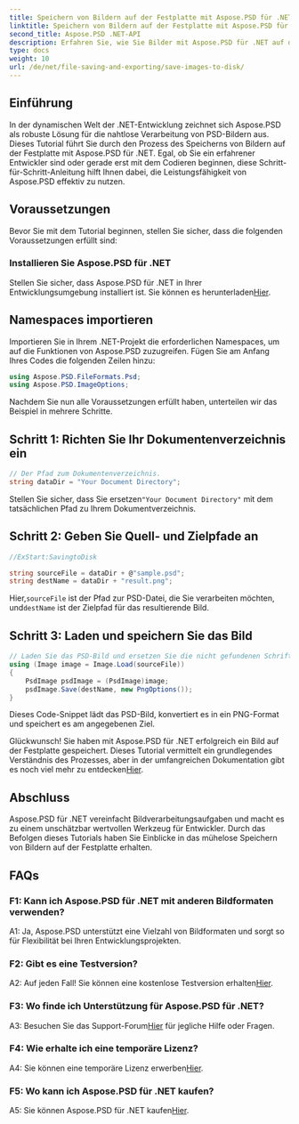 ```yaml
---
title: Speichern von Bildern auf der Festplatte mit Aspose.PSD für .NET
linktitle: Speichern von Bildern auf der Festplatte mit Aspose.PSD für .NET
second_title: Aspose.PSD .NET-API
description: Erfahren Sie, wie Sie Bilder mit Aspose.PSD für .NET auf der Festplatte speichern. Befolgen Sie diese Schritt-für-Schritt-Anleitung für eine effiziente Bildverarbeitung.
type: docs
weight: 10
url: /de/net/file-saving-and-exporting/save-images-to-disk/
---
```

## Einführung

In der dynamischen Welt der .NET-Entwicklung zeichnet sich Aspose.PSD als robuste Lösung für die nahtlose Verarbeitung von PSD-Bildern aus. Dieses Tutorial führt Sie durch den Prozess des Speicherns von Bildern auf der Festplatte mit Aspose.PSD für .NET. Egal, ob Sie ein erfahrener Entwickler sind oder gerade erst mit dem Codieren beginnen, diese Schritt-für-Schritt-Anleitung hilft Ihnen dabei, die Leistungsfähigkeit von Aspose.PSD effektiv zu nutzen.

## Voraussetzungen

Bevor Sie mit dem Tutorial beginnen, stellen Sie sicher, dass die folgenden Voraussetzungen erfüllt sind:

### Installieren Sie Aspose.PSD für .NET

 Stellen Sie sicher, dass Aspose.PSD für .NET in Ihrer Entwicklungsumgebung installiert ist. Sie können es herunterladen[Hier](https://releases.aspose.com/psd/net/).

## Namespaces importieren

Importieren Sie in Ihrem .NET-Projekt die erforderlichen Namespaces, um auf die Funktionen von Aspose.PSD zuzugreifen. Fügen Sie am Anfang Ihres Codes die folgenden Zeilen hinzu:

```csharp
using Aspose.PSD.FileFormats.Psd;
using Aspose.PSD.ImageOptions;
```

Nachdem Sie nun alle Voraussetzungen erfüllt haben, unterteilen wir das Beispiel in mehrere Schritte.

## Schritt 1: Richten Sie Ihr Dokumentenverzeichnis ein

```csharp
// Der Pfad zum Dokumentenverzeichnis.
string dataDir = "Your Document Directory";
```

 Stellen Sie sicher, dass Sie ersetzen`"Your Document Directory"` mit dem tatsächlichen Pfad zu Ihrem Dokumentverzeichnis.

## Schritt 2: Geben Sie Quell- und Zielpfade an

```csharp
//ExStart:SavingtoDisk

string sourceFile = dataDir + @"sample.psd";
string destName = dataDir + "result.png";
```

 Hier,`sourceFile` ist der Pfad zur PSD-Datei, die Sie verarbeiten möchten, und`destName` ist der Zielpfad für das resultierende Bild.

## Schritt 3: Laden und speichern Sie das Bild

```csharp
// Laden Sie das PSD-Bild und ersetzen Sie die nicht gefundenen Schriftarten.
using (Image image = Image.Load(sourceFile))
{
    PsdImage psdImage = (PsdImage)image;
    psdImage.Save(destName, new PngOptions());
}
```

Dieses Code-Snippet lädt das PSD-Bild, konvertiert es in ein PNG-Format und speichert es am angegebenen Ziel.

 Glückwunsch! Sie haben mit Aspose.PSD für .NET erfolgreich ein Bild auf der Festplatte gespeichert. Dieses Tutorial vermittelt ein grundlegendes Verständnis des Prozesses, aber in der umfangreichen Dokumentation gibt es noch viel mehr zu entdecken[Hier](https://reference.aspose.com/psd/net/).

## Abschluss

Aspose.PSD für .NET vereinfacht Bildverarbeitungsaufgaben und macht es zu einem unschätzbar wertvollen Werkzeug für Entwickler. Durch das Befolgen dieses Tutorials haben Sie Einblicke in das mühelose Speichern von Bildern auf der Festplatte erhalten.

## FAQs

### F1: Kann ich Aspose.PSD für .NET mit anderen Bildformaten verwenden?

A1: Ja, Aspose.PSD unterstützt eine Vielzahl von Bildformaten und sorgt so für Flexibilität bei Ihren Entwicklungsprojekten.

### F2: Gibt es eine Testversion?

 A2: Auf jeden Fall! Sie können eine kostenlose Testversion erhalten[Hier](https://releases.aspose.com/).

### F3: Wo finde ich Unterstützung für Aspose.PSD für .NET?

 A3: Besuchen Sie das Support-Forum[Hier](https://forum.aspose.com/c/psd/34) für jegliche Hilfe oder Fragen.

### F4: Wie erhalte ich eine temporäre Lizenz?

 A4: Sie können eine temporäre Lizenz erwerben[Hier](https://purchase.aspose.com/temporary-license/).

### F5: Wo kann ich Aspose.PSD für .NET kaufen?

 A5: Sie können Aspose.PSD für .NET kaufen[Hier](https://purchase.aspose.com/buy).